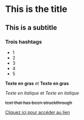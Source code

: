# This is the title

## This is a subtitle

### Trois hashtags

- 1
- 2
- 3
- 4
- 5

**Texte en gras** et __Texte en gras__

*Texte en italique*  et _Texte en italique_

~~text that has been struckthrough~~

[ Cliquez ici pour accéder au lien ](https://ent.univ-brest.fr/expanded)
